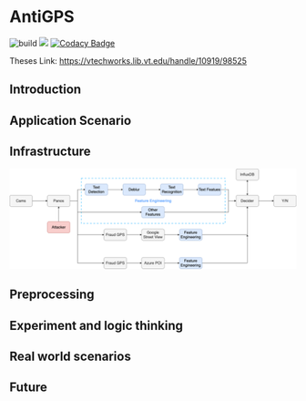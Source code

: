 # AntiGPS
![build](https://github.com/BourneXu/AntiGPS/workflows/Python%20application/badge.svg) ![](https://img.shields.io/badge/license-MIT-000000.svg) [![Codacy Badge](https://api.codacy.com/project/badge/Grade/93748e01123e4e7cbb832b142073ba25)](https://app.codacy.com/manual/BourneXu/AntiGPS?utm_source=github.com&utm_medium=referral&utm_content=BourneXu/AntiGPS&utm_campaign=Badge_Grade_Dashboard)

Theses Link: https://vtechworks.lib.vt.edu/handle/10919/98525
## Introduction

## Application Scenario

## Infrastructure
![AntiGPS](intro/infrastructure.png)

## Preprocessing 

## Experiment and logic thinking

## Real world scenarios

## Future

